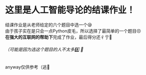 # 这里是人工智能导论的结课作业！
结课作业是从老师给定的六个题目中选一个:sleepy:  
由于孩子实在是只会一点Python皮毛，所以选择了最简单的一个题目:persevere:  
**在强大的互联网的帮助下**完成了作业，最后得分还彳亍:raised_hands:  
###### （可能是因为选这个题目的人不太多:eight: :pray:  
anyway仅供参考（逃:runner:
